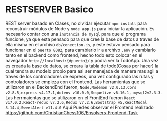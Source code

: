 # RESTSERVER Basico

REST server basado en Clases, no olvidar ejecutar ```npm install``` para reconstruir módulos de Node y ```node app.js``` para iniciar la aplicación.
Es necesario contar con una  ```instancia de mysql``` para que el programa funcione, ya que esta pensado para que cree la base de datos a traves de ella misma en el archivo ```db/conection.js```, y este estuvo pensado para funcionar en el ```puerto 8082```, para cambiarlo ir a archivo ```.env``` y cambiarlo tanto en el backend como frontend, hecho todo esto colocar en el navegador ```http://localhost:{#puerto}/``` y podra ver la TodoApp. Una vez es creada la base de datos, se creara la tabla de todo(Cosas por hacer) la cual tendra su modelo propio para asi ser manejada de manera mas agil a traves de los controladores de express, una vez configurado las rutas y controladores se empieza con el frontend.
Las herramientas que se utilizaron en el BackendEnd fueron, ```Node,Nodemon v2.0.13,Cors v2.8.5,express v4.17.1,dotenv v10.0.0,Sequelize v6.16.1, mysql2v2.3.3```.
Las herrmaientas que se utilizaron en el FrontEnd fueron ```React v17.0.2,React-redux v7.2.6,Redux v7.2.6,Bootstrap v5,ReactModal 3.14.4,SweetAlert v11.4.0```
Aqui Puedes observar el Frontend realizado https://github.com/ChristianChess106/Ensolvers-Frontend-Task
